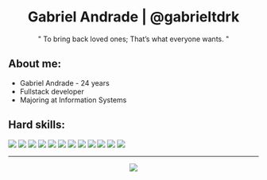 <h1 align="center">Gabriel Andrade | @gabrieltdrk </h1>
<p align="center">" To bring back loved ones; That’s what everyone wants. "</p>

## **About me:**

* Gabriel Andrade - 24 years
* Fullstack developer
* Majoring at Information Systems

## **Hard skills:**

 <p align="left">
<img src="https://img.shields.io/badge/html5-F2F2F2?logo=html5&style=for-the-badge&logoColor=121111"/>
<img src="https://img.shields.io/badge/css3-121111?logo=css3&style=for-the-badge&logoColor=F2F2F2"/>
<img src="https://img.shields.io/badge/javascript-F2F2F2?logo=javascript&style=for-the-badge&logoColor=121111"/>
<img src="https://img.shields.io/badge/react-121111?logo=react&style=for-the-badge&logoColor=F2F2F2"/>
<img src="https://img.shields.io/badge/typescript-F2F2F2?logo=typescript&style=for-the-badge&logoColor=121111"/>
<img src="https://img.shields.io/badge/node.js-121111?logo=node.js&style=for-the-badge&logoColor=F2F2F2"/>
<img src="https://img.shields.io/badge/express.js-F2F2F2?logo=express&style=for-the-badge&logoColor=121111"/>
<img src="https://img.shields.io/badge/mysql-121111?logo=mysql&style=for-the-badge&logoColor=F2F2F2"/>
<img src="https://img.shields.io/badge/git-F2F2F2?logo=git&style=for-the-badge&logoColor=121111"/>
<img src="https://img.shields.io/badge/github-121111?logo=github&style=for-the-badge&logoColor=F2F2F2"/>
<img src="https://img.shields.io/badge/visual%20studio%20code-F2F2F2?logo=visual%20studio%20code&style=for-the-badge&logoColor=121111"/>
<img src="https://img.shields.io/badge/jira-121111?logo=jira&style=for-the-badge&logoColor=F2F2F2"/>
 </p>


<hr>

<p align="center"><img src="https://github-readme-stats.vercel.app/api/?username=gabrieltdrk&style=for-the-badge&title_color=000000&text_color=000000&bg_color=FFFFFF&border_color=000000&show_icons=true&icon_color=d1b200&rank_icon=github"/></p>
